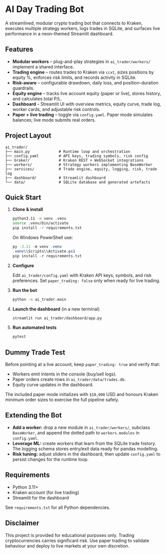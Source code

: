 # AI Day Trading Bot

A streamlined, modular crypto trading bot that connects to Kraken, executes multiple strategy workers, logs trades in SQLite, and surfaces live performance in a neon-themed Streamlit dashboard.

## Features

- **Modular workers** – plug-and-play strategies in `ai_trader/workers/` implement a shared interface.
- **Trading engine** – routes trades to Kraken via `ccxt`, sizes positions by equity %, enforces risk limits, and records activity in SQLite.
- **Risk-aware** – configurable drawdown, daily loss, and position-duration guardrails.
- **Equity engine** – tracks live account equity (paper or live), stores history, and calculates total P/L.
- **Dashboard** – Streamlit UI with overview metrics, equity curve, trade log, worker cards, and adjustable risk controls.
- **Paper + live trading** – toggle via `config.yaml`. Paper mode simulates balances; live mode submits real orders.

## Project Layout

```
ai_trader/
├── main.py             # Runtime loop and orchestration
├── config.yaml         # API keys, trading symbols, risk config
├── broker/             # Kraken REST + WebSocket integrations
├── workers/            # Strategy workers implementing BaseWorker
├── services/           # Trade engine, equity, logging, risk, trade log
├── dashboard/          # Streamlit dashboard
└── data/               # SQLite database and generated artefacts
```

## Quick Start

1. **Clone & install**

   ```bash
   python3.11 -m venv .venv
   source .venv/bin/activate
   pip install -r requirements.txt
   ```

   On Windows PowerShell use:

   ```powershell
   py -3.11 -m venv .venv
   .venv\\Scripts\\Activate.ps1
   pip install -r requirements.txt
   ```

2. **Configure**

   Edit `ai_trader/config.yaml` with Kraken API keys, symbols, and risk preferences. Set `paper_trading: false` only when ready for live trading.

3. **Run the bot**

   ```bash
   python -m ai_trader.main
   ```

4. **Launch the dashboard** (in a new terminal)

   ```bash
   streamlit run ai_trader/dashboard/app.py
   ```

5. **Run automated tests**

   ```bash
   pytest
   ```

## Dummy Trade Test

Before pointing at a live account, keep `paper_trading: true` and verify that:

- Workers emit intents in the console (buy/sell logs).
- Paper orders create rows in `ai_trader/data/trades.db`.
- Equity curve updates in the dashboard.

The included paper mode initializes with `$10,000` USD and honours Kraken minimum order sizes to exercise the full pipeline safely.

## Extending the Bot

- **Add a worker:** drop a new module in `ai_trader/workers/`, subclass `BaseWorker`, and append the dotted path to `workers.modules` in `config.yaml`.
- **Leverage ML:** create workers that learn from the SQLite trade history. The logging schema stores entry/exit data ready for pandas modelling.
- **Risk tuning:** adjust sliders in the dashboard, then update `config.yaml` to persist changes for the runtime loop.

## Requirements

- Python 3.11+
- Kraken account (for live trading)
- Streamlit for the dashboard

See `requirements.txt` for all Python dependencies.

## Disclaimer

This project is provided for educational purposes only. Trading cryptocurrencies carries significant risk. Use paper trading to validate behaviour and deploy to live markets at your own discretion.
